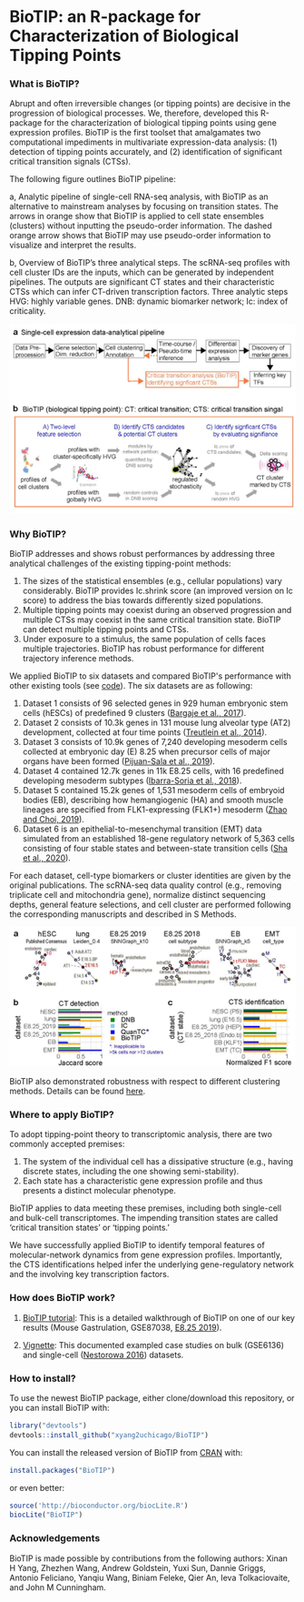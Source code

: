 # BioTIP: an R-package for Characterization of Biological Tipping Points
### What is BioTIP?
Abrupt and often irreversible changes (or tipping points) are decisive in the progression of biological processes. We, therefore, developed this R-package for the characterization of biological tipping points using gene expression profiles. BioTIP is the first toolset that amalgamates two computational impediments in multivariate expression-data analysis: (1) detection of tipping points accurately, and (2) identification of significant critical transition signals (CTSs). 

The following figure outlines BioTIP pipeline: 

a, Analytic pipeline of single-cell RNA-seq analysis, with BioTIP as an alternative to mainstream analyses by focusing on transition states. The arrows in orange show that BioTIP is applied to cell state ensembles (clusters) without inputting the pseudo-order information. The dashed orange arrow shows that BioTIP may use pseudo-order information to visualize and interpret the results.  

b, Overview of BioTIP’s three analytical steps. The scRNA-seq profiles with cell cluster IDs are the inputs, which can be generated by independent pipelines. The outputs are significant CT states and their characteristic CTSs which can infer CT-driven transcription factors. Three analytic steps HVG: highly variable genes. DNB: dynamic biomarker network; Ic: index of criticality. 

<img src="https://github.com/xyang2uchicago/BioTIP/blob/master/results/Fig1_BioTIP_github.jpg"> 

### Why BioTIP?
BioTIP addresses and shows robust performances by addressing three analytical challenges of the existing tipping-point methods:

1. The sizes of the statistical ensembles (e.g., cellular populations) vary considerably. BioTIP provides Ic.shrink score (an improved version on Ic score) to address the bias towards differently sized populations.
2. Multiple tipping points may coexist during an observed progression and multiple CTSs may coexist in the same critical transition state. BioTIP can detect multiple tipping points and CTSs. 
3. Under exposure to a stimulus, the same population of cells faces multiple trajectories. BioTIP has robust performance for different trajectory inference methods. 

We applied BioTIP to six datasets and compared BioTIP's performance with other existing tools (see [code](https://github.com/xyang2uchicago/BioTIP/blob/master/code)). The six datasets are as following:

1. Dataset 1 consists of 96 selected genes in 929 human embryonic stem cells (hESCs) of predefined 9 clusters ([Bargaje et al., 2017](https://pubmed.ncbi.nlm.nih.gov/28167799/)). 
2. Dataset 2 consists of 10.3k genes in 131 mouse lung alveolar type (AT2) development, collected at four time points ([Treutlein et al., 2014](https://pubmed.ncbi.nlm.nih.gov/24739965/)). 
3. Dataset 3 consists of 10.9k genes of 7,240 developing mesoderm cells collected at embryonic day (E) 8.25 when precursor cells of major organs have been formed ([Pijuan-Sala et al., 2019](https://pubmed.ncbi.nlm.nih.gov/30787436/)). 
4. Dataset 4 contained 12.7k genes in 11k E8.25 cells, with 16 predefined developing mesoderm subtypes ([Ibarra-Soria et al., 2018](https://www.nature.com/articles/s41556-017-0013-z)). 
5. Dataset 5 contained 15.2k genes of 1,531 mesoderm cells of embryoid bodies (EB), describing how hemangiogenic (HA) and smooth muscle lineages are specified from FLK1-expressing (FLK1+) mesoderm ([Zhao and Choi, 2019](https://pubmed.ncbi.nlm.nih.gov/31740535/)). 
6. Dataset 6 is an epithelial-to-mesenchymal transition (EMT) data simulated from an established 18-gene regulatory network of 5,363 cells consisting of four stable states and between-state transition cells ([Sha et al., 2020](https://academic.oup.com/nar/article/48/17/9505/5900115)). 

For each dataset, cell-type biomarkers or cluster identities are given by the original publications. The scRNA-seq data quality control (e.g., removing triplicate cell and mitochondria gene), normalize distinct sequencing depths, general feature selections, and cell cluster are performed following the corresponding manuscripts and described in S Methods.


<img src="https://github.com/xyang2uchicago/BioTIP/blob/master/results/6db_for_git.jpg"> 

BioTIP also demonstrated robustness with respect to different clustering methods. Details can be found [here](https://github.com/xyang2uchicago/BioTIP/blob/master/results/robustness.md). 


### Where to apply BioTIP?
To adopt tipping-point theory to transcriptomic analysis, there are two commonly accepted premises:  

1. The system of the individual cell has a dissipative structure (e.g., having discrete states, including the one showing semi-stability).
2. Each state has a characteristic gene expression profile and thus presents a distinct molecular phenotype.  

BioTIP applies to data meeting these premises, including both single-cell and bulk-cell transcriptomes. The impending transition states are called ‘critical transition states’ or ‘tipping points.’

We have successfully applied BioTIP to identify temporal features of molecular-network dynamics from gene expression profiles. Importantly, the CTS identifications helped infer the underlying gene-regulatory network and the involving key transcription factors.

### How does BioTIP work? 

1. [BioTIP tutorial](https://htmlpreview.github.io/?https://github.com/xyang2uchicago/BioTIP/blob/master/tutorial/Gastrulation.html): This is a detailed walkthrough of BioTIP on one of our key results (Mouse Gastrulation, GSE87038, [E8.25 2019](https://www.ncbi.nlm.nih.gov/geo/query/acc.cgi?acc=GSE87038)). 

2. [Vignette](https://bioconductor.org/packages/release/bioc/vignettes/BioTIP/inst/doc/BioTIP.html): This documented exampled case studies on bulk (GSE6136) and single-cell ([Nestorowa 2016](https://pubmed.ncbi.nlm.nih.gov/27365425/)) datasets.

### How to install?
To use the newest BioTIP package, either clone/download this repository, or you can install BioTIP with:

```r
library("devtools")
devtools::install_github("xyang2uchicago/BioTIP")
```

You can install the released version of BioTIP from [CRAN](https://CRAN.R-project.org) with:

``` r
install.packages("BioTIP")
```
or even better:
``` r
source('http://bioconductor.org/biocLite.R')
biocLite("BioTIP")
```

### Acknowledgements
BioTIP is made possible by contributions from the following authors: Xinan H Yang, Zhezhen Wang, Andrew Goldstein, Yuxi Sun, Dannie Griggs, Antonio Feliciano, Yanqiu Wang, Biniam Feleke, Qier An, Ieva Tolkaciovaite, and John M Cunningham. 

